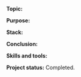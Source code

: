 __Topic:__ 

__Purpose:__ 

__Stack:__

__Conclusion:__ 

__Skills and tools:__ 

__Project status:__ Completed.

